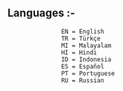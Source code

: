 ## Languages :- 
 ```               AZ = Azerice 
                EN = English 
                TR = Türkçe 
                MI = Malayalam 
                HI = Hindi 
                ID = Indonesia 
                ES = Español 
                PT = Portuguese 
                RU = Russian 
 ```
